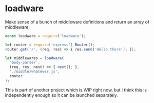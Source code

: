 # loadware

Make sense of a bunch of middleware definitions and return an array of middleware:

```js
const loadware = require('loadware');

let router = require('express').Router();
router.get('/', (req, res) => { res.send('Hello there'); });

let middlewares = loadware(
  'body-parser',
  (req, res, next) => { next(); },
  './middle/whatever.js',
  router
);
```

This is part of another project which is WIP right now, but I think this is independently enough so it can be launched separately.
